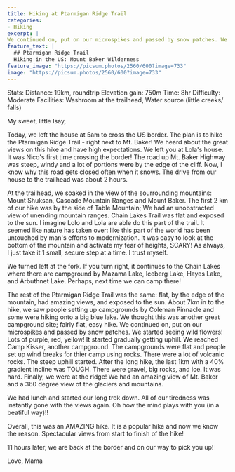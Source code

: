 ```yaml
---
title: Hiking at Ptarmigan Ridge Trail
categories:
- Hiking
excerpt: |
We continued on, put on our microspikes and passed by snow patches. We started seeing wild flowers! Lots of purple, red, yellow! It started gradually getting uphill. It was hard. Finally, we were at the ridge! We had an amazing view of Mt. Baker and a 360 degree view of the glaciers and mountains.   
feature_text: |
  ## Ptarmigan Ridge Trail
  Hiking in the US: Mount Baker Wilderness
feature_image: "https://picsum.photos/2560/600?image=733"
image: "https://picsum.photos/2560/600?image=733"
---
```

  Stats: 
    Distance: 19km, roundtrip
    Elevation gain: 750m
    Time: 8hr
    Difficulty: Moderate
    Facilities: Washroom at the trailhead, Water source (little creeks/ falls)

    
My sweet, little Isay,

Today, we left the house at 5am to cross the US border. The plan is to hike the Ptarmigan Ridge Trail - right next to Mt. Baker! We heard about the great views on this hike and have high expectations. We left you at Lola's house. It was Nico's first time crossing the border! The road up Mt. Baker Highway was steep, windy and a lot of portions were by the edge of the cliff. Now, I know why this road gets closed often when it snows. The drive from our house to the trailhead was about 2 hours. 

At the trailhead, we soaked in the view of the sourrounding mountains: Mount Shuksan, Cascade Mountain Ranges and Mount Baker. The first 2 km of our hike was by the side of Table Mountain; We had an unobstracted view of unending mountain ranges. Chain Lakes Trail was flat and exposed to the sun. I imagine Lolo and Lola are able do this part of the trail. It seemed like nature has taken over: like this part of the world has been untouched by man's efforts to modernization. It was easy to look at the bottom of the mountain and activate my fear of heights, SCARY! As always, I just take it 1 small, secure step at a time. I trust myself.

We turned left at the fork. If you turn right, it continues to the Chain Lakes where there are campground by Mazama Lake, Iceberg Lake, Hayes Lake, and Arbuthnet Lake. Perhaps, next time we can camp there! 

The rest of the Ptarmigan Ridge Trail was the same: flat, by the edge of the mountain, had amazing views, and exposed to the sun. About 7km in to the hike, we saw people setting up campgrounds by Coleman Pinnacle and some were hiking onto a big blue lake. We thought this was another great campground site; fairly flat, easy hike. We continued on, put on our microspikes and passed by snow patches. We started seeing wild flowers! Lots of purple, red, yellow! It started gradually getting uphill. We reached Camp Kisser, another campground. The campgrounds were flat and people set up wind breaks for thier camp using rocks. There were a lot of volcanic rocks. The steep uphill started. After the long hike, the last 1km with a 40% gradient incline was TOUGH. There were gravel, big rocks, and ice. It was hard. Finally, we were at the ridge! We had an amazing view of Mt. Baker and a 360 degree view of the glaciers and mountains.   

We had lunch and started our long trek down. All of our tiredness was instantly gone with the views again. Oh how the mind plays with you (in a beatiful way)!!

Overall, this was an AMAZING hike. It is a popular hike and now we know the reason. Spectacular views from start to finish of the hike!

11 hours later, we are back at the border and on our way to pick you up!


Love, 
Mama